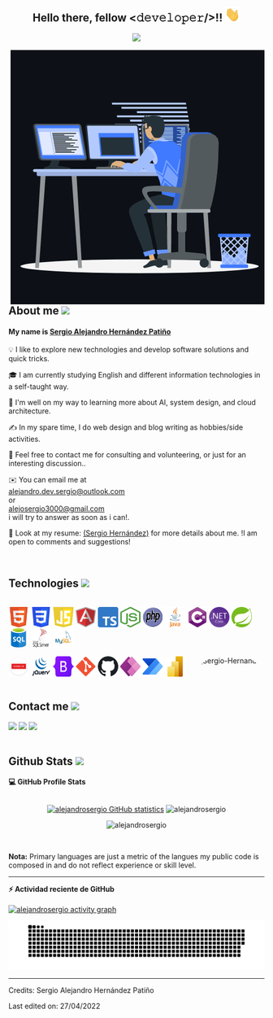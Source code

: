 <div align="center">
  <h2> Hello there, fellow  <𝚍𝚎𝚟𝚎𝚕𝚘𝚙𝚎𝚛/>!! <img src="./img/Hi.gif" width="30px"></h2>
</div>
<p align="center">
  <a>
    <img src="https://readme-typing-svg.herokuapp.com?lines=Software+developer;Designer+Web;Passionate+about+computing;Digital+marketing;Personal+development&center=true&width=500&height=60"></a>
</p>

<p>
  <img align="right" src="./img/animation_dev.gif" alt="Sergio-Hernández"/>
</p>

<div>
  <h2>About me
    <img src = "https://media.giphy.com/media/UttRtwUfRuvnHre7aF/giphy.gif?cid=ecf05e47a0n3gi1bfqntqmob8g9aid1oyj2wr3ds3mg700bl&rid=giphy.gif" width = 65px> 
  </h2>
</div>

<h4>My name is <a href="https://alejandrosergio.github.io/Curriculum-Vitae/" target="_BLANK">Sergio Alejandro Hernández Patiño</a></h4>

<p>💡 I like to explore new technologies and develop software solutions and quick tricks.</p>

<p>🎓 I am currently studying English and different information technologies in a self-taught way.</p>

<p>🌱 I'm well on my way to learning more about AI, system design, and cloud architecture.</p>

<p>✍️ In my spare time, I do web design and blog writing as hobbies/side activities.</p>

<p>💬 Feel free to contact me for consulting and volunteering, or just for an interesting discussion..</p>

<p>✉️ You can email me at <br> 
<a href="mailto:alejandro.dev.sergio@outlook.com" target="_BLANK">alejandro.dev.sergio@outlook.com</a><br>
or<br>
<a href="mailto:alejosergio3000@gmail.com" target="_BLANK">alejosergio3000@gmail.com</a><br>
i will try to answer as soon as i can!.</p>

<p>📄 Look at my resume: <a href="https://alejandrosergio.github.io/Curriculum-Vitae/" target="_BLANK">(Sergio Hernández)</a> for more details about me. !I am open to comments and suggestions!</p>
<br>
<div align="right">
</div>
<h2> Technologies 
<img src = "https://media2.giphy.com/media/QssGEmpkyEOhBCb7e1/giphy.gif?cid=ecf05e47a0n3gi1bfqntqmob8g9aid1oyj2wr3ds3mg700bl&rid=giphy.gif" width = 32px> 
</h2>
<div style="display: inline_block"><br>
<img align="center" title="HTML5" alt="sergio-HTML" height="40" width="40" src="./img/HTML.svg.png">
<img align="center" title="CSS3" alt="sergio-CSS3" height="40" width="40" src="./img/CSS3.svg.png">
<img align="center" title="JavaScript" alt="sergio-JavaScript" height="40" width="40" src="./img/javascript.svg">
<img align="center" title="Angular" alt="sergio-Angular" height="40" width="40" src="./img/Angular.svg">
<img align="center" title="TypeScript" alt="sergio-TypeScript" height="40" width="40" src="./img/Typescript.svg.png">
<img align="center" title="NodeJS" alt="sergio-NodeJS" height="40" width="40" src="./img/nodejs.png">
<img align="center" title="PHP" alt="sergio-PHP" height="40" width="40" src="./img/PHP.svg">
<img align="center" title="JAVA" alt="sergio-JAVA" height="40" width="40" src="./img/java.svg">
<img align="center" title="C#" alt="sergio-C#" height="40" width="40" src="./img/cshr.svg">
<img align="center" title=".NET" alt="sergio-.NET" height="40" width="40" src="./img//NET.svg.png">
<img align="center" title="Spring" alt="sergio-Spring" height="40" width="40" src="./img/spring.png">
<img align="center" title="SQL" alt="sergio-SQL" height="40" width="40" src="./img//sql.png">
<img align="center" title="SQL Server" alt="sergio-SQL Server" height="40" width="40" src="./img/microsoft-sql-server.svg">
<img align="center" title="MySQL" alt="sergio-MySQL" height="40" width="40" src="./img/MySQL.png">
<br/><br/>
<img align="center" title="Oracle" alt="sergio-Oracle" height="40" width="40" src="./img/oracle.png">
<img align="center" title="JQuery" alt="sergio-JQuery" height="40" width="40" src="./img/jquery.png">
<img align="center" title="Bootstrap" alt="sergio-Bootstrap" height="40" width="40" src="./img/Bootstrap.svg.png">
<img align="center" title="GIT" alt="sergio-GIT" height="40" width="40" src="./img/Git.svg.png">
<img align="center" title="GitHub" alt="sergio-GitHub" height="40" width="40" src="./img/github.svg">
<img align="center" title="PowerApps" alt="sergio-PowerApps" height="40" width="40" src="./img/Microsoft_Power_Apps.png">
<img align="center" title="PowerAutomate" alt="sergio-PowerAutomate" height="40" width="40" src="./img/Microsoft_Power_Automate.png">
<img align="center" title="PowerBI" alt="sergio-PowerBI" height="40" width="40" src="./img/Power_BI_Logo.svg.png">
<img align="right" alt="Sergio-Hernandez" height="180" style="border-radius:50px;" src="https://media2.giphy.com/media/jdFm2bcWlj4EUVCpc0/giphy.gif?cid=ecf05e47mosq9xan63rjan9r928bdppeup4f1nqt985nx8jh&rid=giphy.gif&ct=g">
</div>
<br>
<h2> Contact me
<img src = "https://media.giphy.com/media/NHGNNltlYAHO9bbWLb/giphy.gif?cid=ecf05e47a0n3gi1bfqntqmob8g9aid1oyj2wr3ds3mg700bl&rid=giphy.gif" width = 32px> 
</h2>
<a href = "mailto:alejandro.dev.sergio@outlook.com"><img src="https://img.shields.io/badge/-Outlook-%230077B5?style=for-the-badge&logo=gmail&logoColor=white" target="_blank"></a>
<a href = "mailto:alejosergio3000@gmail.com"><img src="https://img.shields.io/badge/-Gmail-%23333?style=for-the-badge&logo=gmail&logoColor=blues" target="_blank"></a>
<a href="https://www.linkedin.com/in/sergio-alejandro-hern%C3%A1ndez-pati%C3%B1o-153a3a1b3/" target="_blank"><img src="https://img.shields.io/badge/-LinkedIn-%230077B5?style=for-the-badge&logo=linkedin&logoColor=white" target="_blank"></a> 

<br>
<br>
<div>
  <h2>Github Stats
    <img src = "https://media.giphy.com/media/RVWSqOsgDAq0W3051o/giphy.gif?cid=ecf05e47a0n3gi1bfqntqmob8g9aid1oyj2wr3ds3mg700bl&rid=giphy.gif" width = 50px> 
  </h2>
</div>
<summary><b>💻 GitHub Profile Stats</b></summary>
<br/>
<p align="center">
 <a href="https://github.com/anuraghazra/github-readme-stats"><img alt="alejandrosergio GitHub statistics" src="https://github-readme-stats.vercel.app/api?username=alejandrosergio&show_icons=true&count_private=true&theme=algolia" height="200px"/></a>
<img src="https://github-readme-stats.vercel.app/api/top-langs?username=alejandrosergio&langs_count=10&show_icons=true&locale=en&layout=compact&theme=algolia" alt="alejandrosergio" height="200px"/>
<br/>
<p align="center"><img src="https://github-readme-streak-stats.herokuapp.com/?user=alejandrosergio&theme=algolia" alt="alejandrosergio" /></p>
<br/>
  
<b>Nota:</b> Primary languages ​​are just a metric of the langues my public code is composed in and do not reflect experience or skill level.
</p>

----

<summary><b>⚡ Actividad reciente de GitHub</b></summary>
<br/>
<a href="https://github.com/7oSkaaa"><img alt="alejandrosergio activity graph" src="https://activity-graph.herokuapp.com/graph?username=alejandrosergio&custom_title=alejandrosergio%20Contribution%20Graphic&theme=react-dark" /></a>
<br/>


![Snake animation](https://github.com/alejandrosergio/alejandrosergio/blob/main/img/github-contribution-grid-snake.svg)

-----
Credits: Sergio Alejandro Hernández Patiño

Last edited on: 27/04/2022
